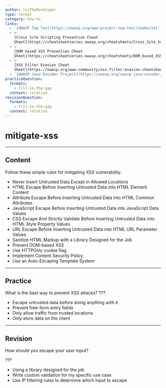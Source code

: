 ```yaml
---
author: lizTheDeveloper
type: normal
category: how-to
links:
  - '[OWASP Top Ten](https://owasp.org/www-project-top-ten/){website}'
  - >-
    [Cross Site Scripting Prevention Cheat
    Sheet](https://cheatsheetseries.owasp.org/cheatsheets/Cross_Site_Scripting_Prevention_Cheat_Sheet.html){website}
  - >-
    [DOM based XSS Prevention Cheat
    Sheet](https://cheatsheetseries.owasp.org/cheatsheets/DOM_based_XSS_Prevention_Cheat_Sheet.html){website}
  - >-
    [XSS Filter Evasion Cheat
    Sheet](https://owasp.org/www-community/xss-filter-evasion-cheatsheet){website}
  - '[OWASP Java Encoder Project](https://owasp.org/owasp-java-encoder/){website}'
practiceQuestion:
  formats:
    - fill-in-the-gap
  context: relative
revisionQuestion:
  formats:
    - fill-in-the-gap
  context: relative
---
```


# mitigate-xss


---

## Content

Follow these simple rules for mitigating XSS vulnerability.

- Never Insert Untrusted Data Except in Allowed Locations
- HTML Escape Before Inserting Untrusted Data into HTML Element Content
- Attribute Escape Before Inserting Untrusted Data into HTML Common Attributes
- JavaScript Escape Before Inserting Untrusted Data into JavaScript Data Values
- CSS Escape And Strictly Validate Before Inserting Untrusted Data into HTML Style Property Values
- URL Escape Before Inserting Untrusted Data into HTML URL Parameter Values
- Sanitize HTML Markup with a Library Designed for the Job
- Prevent DOM-based XSS
- Use HTTPOnly cookie flag
- Implement Content Security Policy
- Use an Auto-Escaping Template System


---

## Practice

What is the best way to prevent XSS attacks?
???

- Escape untrusted data before doing anything with it
- Prevent free-form entry fields
- Only allow traffic from trusted locations
- Only store data on the client


---

## Revision

How should you escape your user input?

???

- Using a library designed for the job
- Write custom validation for my specific use case
- Use IP filtering rules to determine which input to escape
